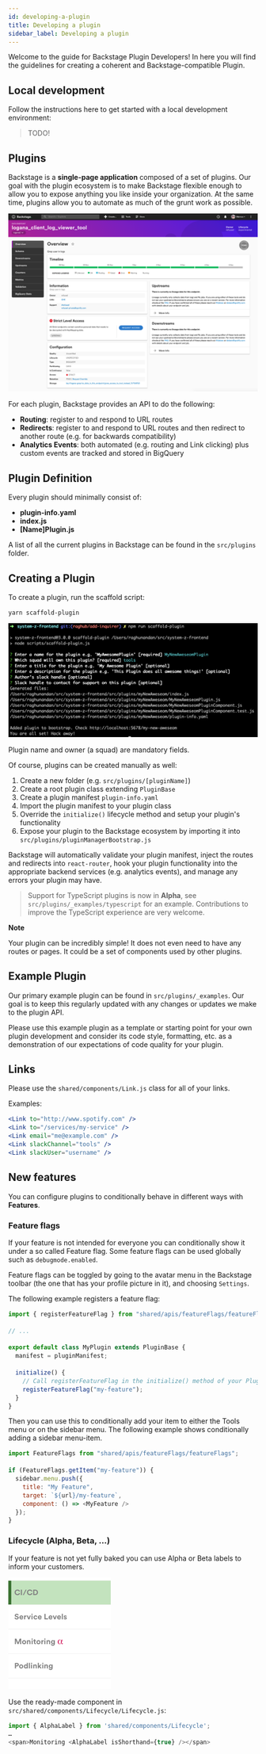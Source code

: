 ```yaml
---
id: developing-a-plugin
title: Developing a plugin
sidebar_label: Developing a plugin
---
```


Welcome to the guide for Backstage Plugin Developers! In here you will find the guidelines for creating a coherent and Backstage-compatible Plugin.

## Local development

Follow the instructions here to get started with a local development environment:

> TODO!

## Plugins

Backstage is a **single-page application** composed of a set of plugins. Our goal with the plugin ecosystem is to make Backstage flexible enough to allow you to
expose anything you like inside your organization. At the same time, plugins allow you to automate as much of the grunt work as possible.

![plugin](illustrations/plugin.png)

For each plugin, Backstage provides an API to do the following:

- **Routing**: register to and respond to URL routes
- **Redirects**: register to and respond to URL routes and then redirect to another route (e.g. for backwards compatibility)
- **Analytics Events**: both automated (e.g. routing and Link clicking) plus custom events are tracked and stored in BigQuery

## Plugin Definition

Every plugin should minimally consist of:

- **plugin-info.yaml**
- **index.js**
- **[Name]Plugin.js**

A list of all the current plugins in Backstage can be found in the `src/plugins` folder.

## Creating a Plugin

To create a plugin, run the scaffold script:

```
yarn scaffold-plugin
```

![plugin](illustrations/plugin-scaffold.png)

Plugin name and owner (a squad) are mandatory fields.

Of course, plugins can be created manually as well:

1. Create a new folder (e.g. `src/plugins/[pluginName]`)
2. Create a root plugin class extending `PluginBase`
3. Create a plugin manifest `plugin-info.yaml`
4. Import the plugin manifest to your plugin class
5. Override the `initialize()` lifecycle method and setup your plugin's functionality
6. Expose your plugin to the Backstage ecosystem by importing it into `src/plugins/pluginManagerBootstrap.js`

Backstage will automatically validate your plugin manifest, inject the routes and redirects into `react-router`, hook your plugin functionality
into the appropriate backend services (e.g. analytics events), and manage any errors your plugin may have.

> Support for TypeScript plugins is now in **Alpha**, see `src/plugins/_examples/typescript` for an example. Contributions to improve the TypeScript experience are very welcome.

**Note**

Your plugin can be incredibly simple! It does not even need to have any routes or pages. It could be a set of components used by other plugins.

## Example Plugin

Our primary example plugin can be found in `src/plugins/_examples`. Our goal is to keep this regularly updated with any changes or updates we make to the
plugin API.

Please use this example plugin as a template or starting point for your own plugin development and consider its code style, formatting, etc. as a demonstration
of our expectations of code quality for your plugin.

## Links

Please use the `shared/components/Link.js` class for all of your links.

Examples:

```jsx
<Link to="http://www.spotify.com" />
<Link to="/services/my-service" />
<Link email="me@example.com" />
<Link slackChannel="tools" />
<Link slackUser="username" />
```

## New features

You can configure plugins to conditionally behave in different ways with **Features**.

### Feature flags

If your feature is not intended for everyone you can conditionally show it under a so called Feature flag.
Some feature flags can be used globally such as `debugmode.enabled`.

Feature flags can be toggled by going to the avatar menu in the Backstage toolbar (the one that has your profile picture in it), and choosing `Settings`.

The following example registers a feature flag:

```javascript
import { registerFeatureFlag } from "shared/apis/featureFlags/featureFlagsActions";

// ...

export default class MyPlugin extends PluginBase {
  manifest = pluginManifest;

  initialize() {
    // Call registerFeatureFlag in the initialize() method of your Plugin.
    registerFeatureFlag("my-feature");
  }
}
```

Then you can use this to conditionally add your item to either the Tools menu or on the sidebar menu. The following example shows conditionally adding a sidebar menu-item.

```javascript
import FeatureFlags from "shared/apis/featureFlags/featureFlags";

if (FeatureFlags.getItem("my-feature")) {
  sidebar.menu.push({
    title: "My Feature",
    target: `${url}/my-feature`,
    component: () => <MyFeature />
  });
}
```

### Lifecycle (Alpha, Beta, …)

If your feature is not yet fully baked you can use Alpha or Beta labels to inform your customers.

![lifecycle](illustrations/lifecycle.png)

Use the ready-made component in `src/shared/components/Lifecycle/Lifecycle.js`:

```javascript
import { AlphaLabel } from 'shared/components/Lifecycle';
…
<span>Monitoring <AlphaLabel isShorthand={true} /></span>
```
